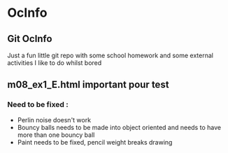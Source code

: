 # OcInfo
## Git OcInfo

Just a fun little git repo with some school homework and some external activities I like to do whilst bored
## m08_ex1_E.html important pour test
### Need to be fixed :
* Perlin noise doesn't work
* Bouncy balls needs to be made into object oriented
	and needs to have more than one bouncy ball
* Paint needs to be fixed, pencil weight breaks drawing

